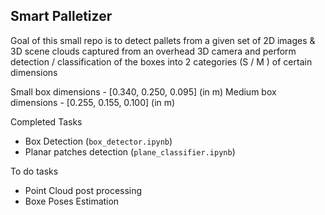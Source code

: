 Smart Palletizer
-----------------------------
Goal of this small repo is to detect pallets from a given set of 2D images & 3D scene clouds captured from 
an overhead 3D camera and perform detection / classification of the boxes into 2 categories (S / M ) of certain dimensions

Small box dimensions - [0.340, 0.250, 0.095] (in m)
Medium box dimensions - [0.255, 0.155, 0.100] (in m)

Completed Tasks 
- Box Detection (`box_detector.ipynb`)
- Planar patches detection (`plane_classifier.ipynb`)


To do tasks
- Point Cloud post processing
- Boxe Poses Estimation

